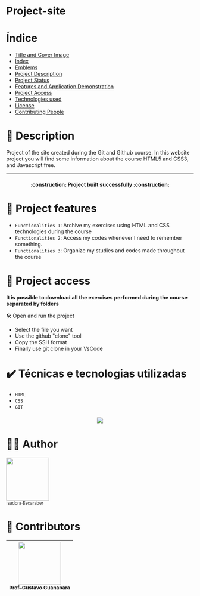 # Project-site

# Índice

- [Title and Cover Image](#Title-and-Cover-Image)
- [Index](#index)
- [Emblems](#emblems)
- [Project Description](#project-description)
- [Project Status](#Project-Status)
- [Features and Application Demonstration](#functionalities-and-application-demonstration)
- [Project Access](#project-access)
- [Technologies used](#technologies-used)
- [License](#license)
- [Contributing People](#contributing-people)

# 📖 Description

Project of the site created during the Git and Github course. In this website project you will find some information about the course HTML5 and CSS3, and Javascript free.

---

<h4 align="center"> 
    :construction:  Project built successfully :construction:
</h4>

# :hammer: Project features

- `Functionalities 1`: Archive my exercises using HTML and CSS technologies during the course
- `Functionalities 2`: Access my codes whenever I need to remember something.
- `Functionalities 3`: Organize my studies and codes made throughout the course

# 📁 Project access

**It is possible to download all the exercises performed during the course separated by folders**

🛠️ Open and run the project

- Select the file you want
- Use the github "clone" tool
- Copy the SSH format
- Finally use git clone in your VsCode

# ✔️ Técnicas e tecnologias utilizadas

- `HTML`
- `CSS`
- `GIT`

<h4 align="center"> <img src="https://img.shields.io/static/v1?label=Lincense&message=MIT&color=FFFF01&style=for-the-badge&logo=ghost"/></h4>

# 👋🤓 Author

[<img loading="lazy" src="https://avatars.githubusercontent.com/u/60775472?v=4" width=115><br><sub>Isadora Escaraber</sub>](https://github.com/IsaEscaraber)

# 🤝 Contributors

| [<img loading="lazy" src="https://avatars.githubusercontent.com/u/8683378?v=4" width=115><br><sub>Prof. Gustavo Guanabara</sub>](https://github.com/gustavoguanabara) |
| :-------------------------------------------------------------------------------------------------------------------------------------------------------------------: |
